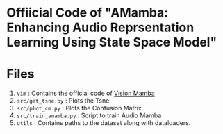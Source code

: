 # Offiicial Code of "AMamba: Enhancing Audio Reprsentation Learning Using State Space Model"
# Files
1. `Vim` : Contains the official code of [Vision Mamba](https://github.com/hustvl/Vim)
2. `src/get_tsne.py` : Plots the Tsne.
3. `src/plot_cm.py` : Plots the Confusion Matrix
4. `src/train_amamba.py` : Script to train Audio Mamba
5. `utils` : Contains paths to the dataset along with dataloaders.
